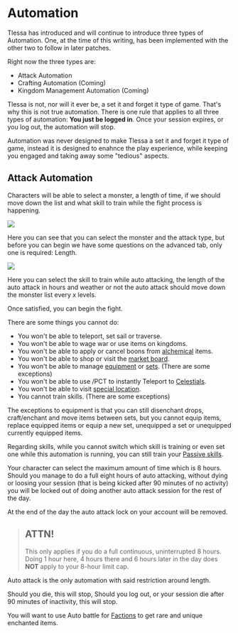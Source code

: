 # Automation

Tlessa has introduced and will continue to introduce three types of Automation. One, at the time of this writing, has been implemented with
the other two to follow in later patches.

Right now the three types are:

- Attack Automation
- Crafting Automation (Coming)
- Kingdom Management Automation (Coming)

Tlessa is not, nor will it ever be, a set it and forget it type of game. That's why this is not true automation.
There is one rule that applies to all three types of automation: **You just be logged in**. Once your session expires,
or you log out, the automation will stop.

Automation was never designed to make Tlessa a set it and forget it type of game, instead it is designed to enahnce the play experience,
while keeping you engaged and taking away some "tedious" aspects.

## Attack Automation

Characters will be able to select a monster, a length of time, if we should move down the list and what skill to train
while the fight process is happening.

<div class="mb-4">
    <a href="/storage/info/automation/images/attack-automation.png" class="glightbox">
        <img src="/storage/info/automation/images/attack-automation.png" class="img-fluid" />
    </a>
</div>

Here you can see that you can select the monster and the attack type, but before you can begin we have some
questions on the advanced tab, only one is required: Length.

<div class="mb-4">
    <a href="/storage/info/automation/images/advanced-attack-automation.png" class="glightbox">
        <img src="/storage/info/automation/images/advanced-attack-automation.png" class="img-fluid" />
    </a>
</div>

Here you can select the skill to train while auto attacking, the length of the auto attack in hours and weather or not the auto attack should move
down the monster list every x levels.

Once satisfied, you can begin the fight.

There are some things you cannot do:

- You won't be able to teleport, set sail or traverse.
- You won't be able to wage war or use items on kingdoms.
- You won't be able to apply or cancel boons from [alchemical](/information/usable-items) items.
- You won't be able to shop or visit the [market board](/information/market-board).
- You won't be able to manage [equipment](/information/equipment) or [sets](/information/equipment-sets). (There are some exceptions)
- You won't be able to use /PCT to instantly Teleport to [Celestials](/information/celestials).
- You won't be able to visit [special location](/information/special-locations).
- You cannot train skills. (There are some exceptions)

The exceptions to equipment is that you can still disenchant drops, craft/enchant and move items between sets, but you cannot equip items, replace equipped items or 
equip a new set, unequipped a set or unequipped currently equipped items.

Regarding skills, while you cannot switch which skill is training or even set one while this automation is running, you can still train your [Passive skills](/information/passive-skills).

Your character can select the maximum amount of time which is 8 hours. Should you manage to do a full eight hours of auto attacking,
without dying or loosing your session (that is being kicked after 90 minutes of no activity) you will be locked out of doing 
another auto attack session for the rest of the day.

At the end of the day the auto attack lock on your account will be removed.

> ## ATTN!
> 
> This only applies if you do a full continuous, uninterrupted 8 hours. Doing 1 hour here, 4 hours there and 6 hours later in the day
> does **NOT** apply to your 8-hour limit cap.

Auto attack is the only automation with said restriction around length.

Should you die, this will stop, Should you log out, or your session die after 90 minutes of inactivity, this will stop.

You will want to use Auto battle for [Factions](/information/factions) to get rare and unique enchanted items.